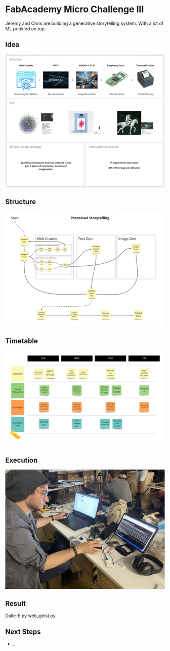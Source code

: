 # FabAcademy Micro Challenge III

Jeremy and Chris are building a generative storytelling system. With a lot of ML prinkled on top. 

## Idea

![](/img/1.png)

## Structure

![](/img/3.png)

## Timetable

![](/img/2.png)

## Execution

![](/img/4.jpeg)

## Result

Dalle-E.py
web_geist.py

## Next Steps
- ...